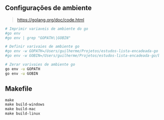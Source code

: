 ## Configurações de ambiente

> https://golang.org/doc/code.html

```sh
# Imprimir variaveis de ambiente do go
#go env
#go env | grep "GOPATH\|GOBIN"

# Definir varivaies de ambiente go
#go env -w GOPATH=/Users/guilherme/Projetos/estudos-lista-encadeada-go
#go env -w GOBIN=/Users/guilherme/Projetos/estudos-lista-encadeada-go/bin

# Zerar varivaies de ambiente go
go env -u GOPATH
go env -u GOBIN
```

## Makefile

```Makefile
make
make build-windows
make build-mac
make build-linux
```
